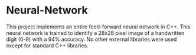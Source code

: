 # Neural-Network
This project implements an entire feed-forward neural network in C++. This neural network is trained to identify a 28x28 pixel image of a handwritten digit (0-9) with a 94% accuracy. No other external libraries were used except for standard C++ libraries.
